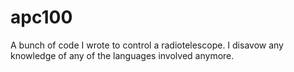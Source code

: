 apc100
======

A bunch of code I wrote to control a radiotelescope. I disavow any knowledge of any of the languages involved anymore.
